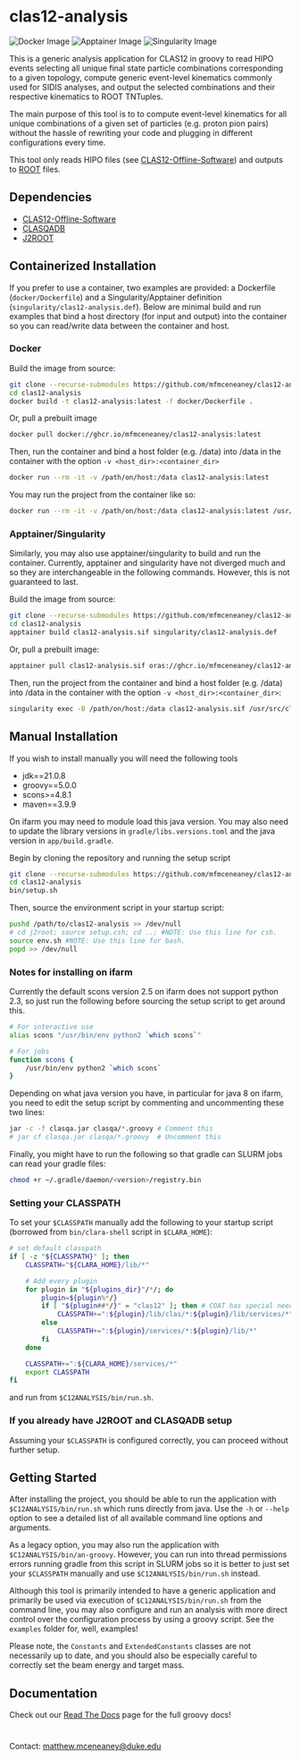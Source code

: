# clas12-analysis
![Docker Image](https://github.com/mfmceneaney/clas12-analysis/actions/workflows/docker-image.yml/badge.svg)
![Apptainer Image](https://github.com/mfmceneaney/clas12-analysis/actions/workflows/apptainer-image.yml/badge.svg)
![Singularity Image](https://github.com/mfmceneaney/clas12-analysis/actions/workflows/singularity-image.yml/badge.svg)

This is a generic analysis application for CLAS12 in groovy to read HIPO events selecting all unique final state particle combinations corresponding to a given topology,
compute generic event-level kinematics commonly used for SIDIS analyses, and output the selected combinations and their respective kinematics to ROOT TNTuples.

The main purpose of this tool is to to compute event-level kinematics for all unique combinations of a 
given set of particles (e.g. proton pion pairs) without the hassle of rewriting your code and plugging in different configurations every time.

This tool only reads HIPO files (see [CLAS12-Offline-Software](https://github.com/JeffersonLab/clas12-offline-software)) and outputs to 
[ROOT](https://root.cern) files.

## Dependencies
* [CLAS12-Offline-Software](https://github.com/JeffersonLab/clas12-offline-software)
* [CLASQADB](https://github.com/JeffersonLab/clasqaDB)
* [J2ROOT](https://github.com/mfmceneaney/j2root)

## Containerized Installation
If you prefer to use a container, two examples are provided: a Dockerfile (`docker/Dockerfile`) and
a Singularity/Apptainer definition (`singularity/clas12-analysis.def`). Below are minimal build and run examples that
bind a host directory (for input and output) into the container so you can read/write data between the container and host.

### Docker

Build the image from source:
```bash
git clone --recurse-submodules https://github.com/mfmceneaney/clas12-analysis.git
cd clas12-analysis
docker build -t clas12-analysis:latest -f docker/Dockerfile .
```
Or, pull a prebuilt image
```bash
docker pull docker://ghcr.io/mfmceneaney/clas12-analysis:latest
```

Then, run the container and bind a host folder (e.g. /data) into /data
in the container with the option `-v <host_dir>:<container_dir>`
```bash
docker run --rm -it -v /path/on/host:/data clas12-analysis:latest
```

You may run the project from the container like so:
```bash
docker run --rm -it -v /path/on/host:/data clas12-analysis:latest /usr/src/clas12-analysis/bin/run.sh --help
```

### Apptainer/Singularity

Similarly, you may also use apptainer/singularity to build and run the container.
Currently, apptainer and singularity have not diverged much and so they are interchangeable in the following commands.
However, this is not guaranteed to last.

Build the image from source:
```bash
git clone --recurse-submodules https://github.com/mfmceneaney/clas12-analysis.git
cd clas12-analysis
apptainer build clas12-analysis.sif singularity/clas12-analysis.def
```
Or, pull a prebuilt image:
```bash
apptainer pull clas12-analysis.sif oras://ghcr.io/mfmceneaney/clas12-analysis:latest
```

Then, run the project from the container and bind a host folder (e.g. /data) into /data
in the container with the option `-v <host_dir>:<container_dir>`:
```bash
singularity exec -B /path/on/host:/data clas12-analysis.sif /usr/src/clas12-analysis/bin/run.sh --help
```

## Manual Installation
If you wish to install manually you will need the following tools
* jdk==21.0.8
* groovy==5.0.0
* scons>=4.8.1
* maven==3.9.9

On ifarm you may need to module load this java version.  You may also need to update the library versions in `gradle/libs.versions.toml` and the java version in `app/build.gradle`.

Begin by cloning the repository and running the setup script
```bash
git clone --recurse-submodules https://github.com/mfmceneaney/clas12-analysis.git
cd clas12-analysis
bin/setup.sh
```

Then, source the environment script in your startup script:
```bash
pushd /path/to/clas12-analysis >> /dev/null
# cd j2root; source setup.csh; cd ..; #NOTE: Use this line for csh.
source env.sh #NOTE: Use this line for bash. 
popd >> /dev/null
``` 

### Notes for installing on ifarm

Currently the default scons version 2.5 on ifarm does not support python 2.3, so just run the following before sourcing the setup script to get around this.
```bash
# For interactive use
alias scons "/usr/bin/env python2 `which scons`"

# For jobs
function scons {
    /usr/bin/env python2 `which scons`
}
```

Depending on what java version you have, in particular for java 8 on ifarm, you need to edit the setup script by commenting and uncommenting these two lines:
```bash
jar -c -f clasqa.jar clasqa/*.groovy # Comment this
# jar cf clasqa.jar clasqa/*.groovy  # Uncomment this
```

Finally, you might have to run the following so that gradle can SLURM jobs can read your gradle files:
```bash
chmod +r ~/.gradle/daemon/<version>/registry.bin
```

### Setting your CLASSPATH
To set your `$CLASSPATH` manually add the following to your startup script (borrowed from `bin/clara-shell` script in `$CLARA_HOME`):

```bash
# set default classpath
if [ -z "${CLASSPATH}" ]; then
    CLASSPATH="${CLARA_HOME}/lib/*"

    # Add every plugin
    for plugin in "${plugins_dir}"/*/; do
        plugin=${plugin%*/}
        if [ "${plugin##*/}" = "clas12" ]; then # COAT has special needs
            CLASSPATH+=":${plugin}/lib/clas/*:${plugin}/lib/services/*"
        else
            CLASSPATH+=":${plugin}/services/*:${plugin}/lib/*"
        fi
    done

    CLASSPATH+=":${CLARA_HOME}/services/*"
    export CLASSPATH
fi
```
and run from `$C12ANALYSIS/bin/run.sh`.

### If you already have J2ROOT and CLASQADB setup
Assuming your `$CLASSPATH` is configured correctly, you can proceed without further setup.

## Getting Started
After installing the project, you should be able to run the application with `$C12ANALYSIS/bin/run.sh` which runs directly from java.
Use the `-h` or  `--help` option to see a detailed list of all available command line options and arguments.

As a legacy option, you may also run the application with `$C12ANALYSIS/bin/an-groovy`.  However, you can run into thread permissions errors running gradle from this script in SLURM jobs so it is better to just set your `$CLASSPATH` manually and use `$C12ANALYSIS/bin/run.sh` instead.

Although this tool is primarily intended to have a generic application and primarily be used via execution of `$C12ANALYSIS/bin/run.sh` from the command line, you may also configure and run an analysis with more direct control over the configuration process by using a groovy script.  See the `examples` folder for, well, examples!

Please note, the `Constants` and `ExtendedConstants` classes are not necessarily up to date, and you should also be especially careful to correctly set the beam energy and target mass.

## Documentation
Check out our [Read The Docs](https://clas12-analysis.readthedocs.io/en/latest/) page for the full groovy docs!

#

Contact: matthew.mceneaney@duke.edu
